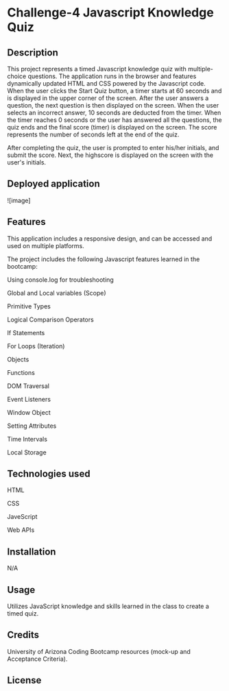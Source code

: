# Challenge-4 Javascript Knowledge Quiz

## Description

This project represents a timed Javascript knowledge quiz with multiple-choice questions. The application runs in the browser and features dynamically updated HTML and CSS powered by the Javascript code. When the user clicks the Start Quiz button, a timer starts at 60 seconds and is displayed in the upper corner of the screen. After the user answers a question, the next question is then displayed on the screen. When the user selects an incorrect answer, 10 seconds are deducted from the timer. When the timer reaches 0 seconds or the user has answered all the questions, the quiz ends and the final score (timer) is displayed on the screen. The score represents the number of seconds left at the end of the quiz. 

After completing the quiz, the user is prompted to enter his/her initials, and submit the score. Next, the highscore is displayed on the screen with the user's initials.

## Deployed application



![image]

## Features

This application includes a responsive design, and can be accessed and used on multiple platforms.   

The project includes the following Javascript features learned in the bootcamp:

Using console.log for troubleshooting   

Global and Local variables (Scope)   

Primitive Types   

Logical Comparison Operators   

If Statements   

For Loops (Iteration)   

Objects   

Functions   

DOM Traversal   

Event Listeners   

Window Object   

Setting Attributes   

Time Intervals   

Local Storage

## Technologies used

HTML   

CSS   

JaveScript   

Web APIs

## Installation

N/A

## Usage

Utilizes JavaScript knowledge and skills learned in the class to create a timed quiz.

## Credits

University of Arizona Coding Bootcamp resources (mock-up and Acceptance Criteria).

## License
